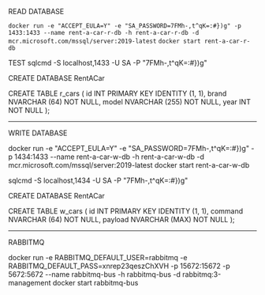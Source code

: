 READ DATABASE

`docker run -e "ACCEPT_EULA=Y" -e "SA_PASSWORD=7FMh-,t^qK=:#})g" -p 1433:1433 --name rent-a-car-r-db -h rent-a-car-r-db -d mcr.microsoft.com/mssql/server:2019-latest`
`docker start rent-a-car-r-db`

TEST
sqlcmd -S localhost,1433 -U SA -P "7FMh-,t^qK=:#})g"

CREATE DATABASE RentACar

CREATE TABLE r_cars (
    id INT PRIMARY KEY IDENTITY (1, 1),
	brand NVARCHAR (64) NOT NULL,
    model NVARCHAR (255) NOT NULL,
    year INT NOT NULL
);

---------------------------

WRITE DATABASE

docker run -e "ACCEPT_EULA=Y" -e "SA_PASSWORD=7FMh-,t^qK=:#})g" -p 1434:1433 --name rent-a-car-w-db -h rent-a-car-w-db -d mcr.microsoft.com/mssql/server:2019-latest
docker start rent-a-car-w-db

sqlcmd -S localhost,1434 -U SA -P "7FMh-,t^qK=:#})g"

CREATE DATABASE RentACar

CREATE TABLE w_cars (
    id INT PRIMARY KEY IDENTITY (1, 1),
	command NVARCHAR (64) NOT NULL,
    payload NVARCHAR (MAX) NOT NULL
);

---------------------------

RABBITMQ

docker run -e RABBITMQ_DEFAULT_USER=rabbitmq -e RABBITMQ_DEFAULT_PASS=xnrep23qeszChXVH -p 15672:15672 -p 5672:5672 --name rabbitmq-bus -h rabbitmq-bus -d rabbitmq:3-management
docker start rabbitmq-bus 